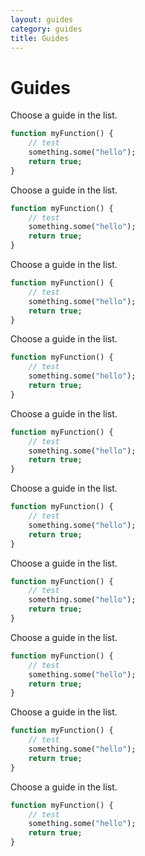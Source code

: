 ```yaml
---
layout: guides
category: guides
title: Guides
---
```

# Guides

Choose a guide in the list.

```haxe
function myFunction() {
    // test
    something.some("hello");
    return true;
}
```

Choose a guide in the list.

```haxe
function myFunction() {
    // test
    something.some("hello");
    return true;
}
```

Choose a guide in the list.

```haxe
function myFunction() {
    // test
    something.some("hello");
    return true;
}
```

Choose a guide in the list.

```haxe
function myFunction() {
    // test
    something.some("hello");
    return true;
}
```

Choose a guide in the list.

```haxe
function myFunction() {
    // test
    something.some("hello");
    return true;
}
```

Choose a guide in the list.

```haxe
function myFunction() {
    // test
    something.some("hello");
    return true;
}
```

Choose a guide in the list.

```haxe
function myFunction() {
    // test
    something.some("hello");
    return true;
}
```

Choose a guide in the list.

```haxe
function myFunction() {
    // test
    something.some("hello");
    return true;
}
```

Choose a guide in the list.

```haxe
function myFunction() {
    // test
    something.some("hello");
    return true;
}
```

Choose a guide in the list.

```haxe
function myFunction() {
    // test
    something.some("hello");
    return true;
}
```